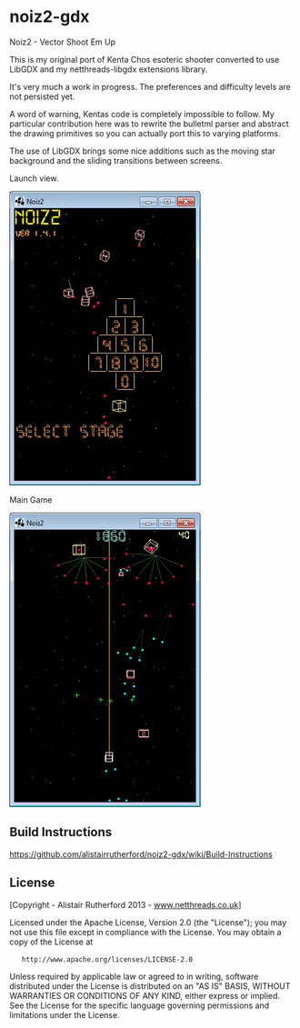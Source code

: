 noiz2-gdx
=========

Noiz2 - Vector Shoot Em Up

This is my original port of Kenta Chos esoteric shooter converted to use LibGDX and my netthreads-libgdx extensions library.

It's very much a work in progress. The preferences and difficulty levels are not persisted yet.

A word of warning, Kentas code is completely impossible to follow. My particular contribution here was to rewrite the bulletml parser and abstract the drawing primitives so you can actually port this to varying platforms.

The use of LibGDX brings some nice additions such as the moving star background and the sliding transitions between screens.

Launch view.

![Demo](https://github.com/alistairrutherford/images/raw/master/noiz2_1.png) 

Main Game

![Demo](https://github.com/alistairrutherford/images/raw/master/noiz2_2.png)


Build Instructions
-------------------

https://github.com/alistairrutherford/noiz2-gdx/wiki/Build-Instructions

License
--------
[Copyright - Alistair Rutherford 2013 - www.netthreads.co.uk]

Licensed under the Apache License, Version 2.0 (the "License");
   you may not use this file except in compliance with the License.
   You may obtain a copy of the License at

       http://www.apache.org/licenses/LICENSE-2.0

   Unless required by applicable law or agreed to in writing, software
   distributed under the License is distributed on an "AS IS" BASIS,
   WITHOUT WARRANTIES OR CONDITIONS OF ANY KIND, either express or implied.
   See the License for the specific language governing permissions and
   limitations under the License.
